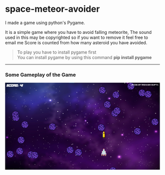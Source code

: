 # space-meteor-avoider
I made a game using python's Pygame. 

It is a simple game where you have to avoid falling meteorite, 
The sound used in this may be copyrighted so if you want to remove it feel free to email me
Score is counted from how many asteroid you have avoided.

>To play you have to install pygame first<br>
>You can install pygame by using this command
__pip install pygame__

<hr>
<h3>Some Gameplay of the Game</h3>
<img src="Gameplay.png">
<br>

